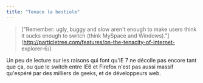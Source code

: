 ```yaml
---
title: "Tenace la bestiole"
---
```


> ["Remember: ugly, buggy and slow aren't enough to make users think it sucks
enough to switch (think MySpace and
Windows)."](http://particletree.com/features/on-the-tenacity-of-internet-
explorer-6/)

Un peu de lecture sur les raisons qui font qu'IE 7 ne décolle pas encore tant
que ça, ou que le switch entre IE6 et Firefox n'est pas aussi massif qu'espéré
par des milliers de geeks, et de développeurs web.

